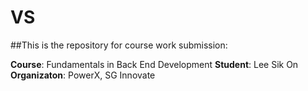 # VS

##This is the repository for course work submission:

**Course**: Fundamentals in Back End Development
**Student**: Lee Sik On
**Organizaton**: PowerX, SG Innovate

